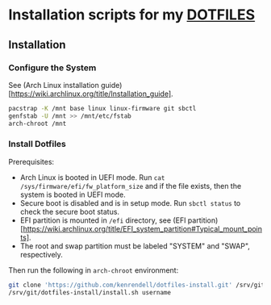 # Installation scripts for my [DOTFILES](https://github.com/kenrendell/dotfiles)

## Installation

### Configure the System

See (Arch Linux installation guide)[https://wiki.archlinux.org/title/Installation_guide].

``` sh
pacstrap -K /mnt base linux linux-firmware git sbctl
genfstab -U /mnt >> /mnt/etc/fstab
arch-chroot /mnt
```

### Install Dotfiles

Prerequisites:

* Arch Linux is booted in UEFI mode. Run `cat /sys/firmware/efi/fw_platform_size` and if the file exists, then the system is booted in UEFI mode.
* Secure boot is disabled and is in setup mode. Run `sbctl status` to check the secure boot status.
* EFI partition is mounted in `/efi` directory, see (EFI partition)[https://wiki.archlinux.org/title/EFI_system_partition#Typical_mount_points].
* The root and swap partition must be labeled "SYSTEM" and "SWAP", respectively.

Then run the following in `arch-chroot` environment:

``` sh
git clone 'https://github.com/kenrendell/dotfiles-install.git' /srv/git/dotfiles-install
/srv/git/dotfiles-install/install.sh username
```

